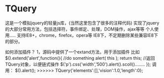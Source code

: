# TQuery
这是一个模拟jquery的轻量js库，(当然这里包含了很多的注释代码)
实现了jquery的大部分常用方法，包括选择符，事件绑定、处理，DOM操作，ajax等等
个人使用.....
支持IE8+，chrome，firefox，opera等
IE8下，不定期删除某些兼容IE8下的部分。


如何添加插件？
1，源码中提供了一个extand方法，用于添加插件
比如
$().extend('alert',function(){
  //do something
  alert( this );
	return this;  //返回TQuery对象，以便链式操作    $('p').css('width','500').alert().scoll()........
});
调用：
$().alert();  >>>>>>    TQuery{'elements':[],'vision':1.0,'length':0};
